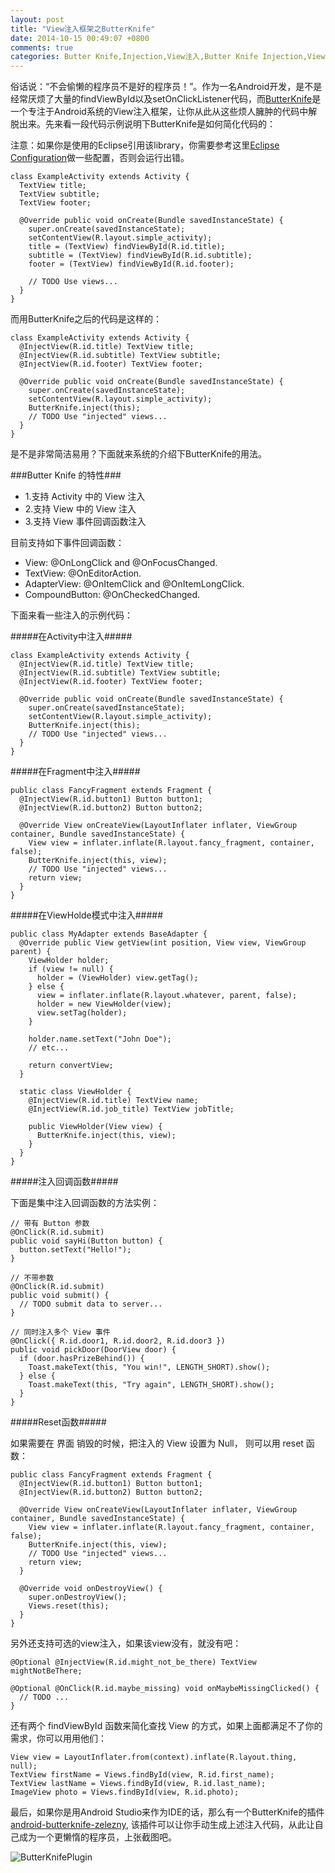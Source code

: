 ```yaml
---
layout: post
title: "View注入框架之ButterKnife"
date: 2014-10-15 00:49:07 +0800
comments: true
categories: Butter Knife,Injection,View注入,Butter Knife Injection,View注入框架,JakeWharton
---
```


俗话说：“不会偷懒的程序员不是好的程序员！”。作为一名Android开发，是不是经常厌烦了大量的findViewById以及setOnClickListener代码，而[ButterKnife](https://github.com/JakeWharton/butterknife)是一个专注于Android系统的View注入框架，让你从此从这些烦人臃肿的代码中解脱出来。先来看一段代码示例说明下ButterKnife是如何简化代码的：

<!--more-->

注意：如果你是使用的Eclipse引用该library，你需要参考这里[Eclipse Configuration](http://jakewharton.github.io/butterknife/ide-eclipse.html)做一些配置，否则会运行出错。

```
class ExampleActivity extends Activity {
  TextView title;
  TextView subtitle;
  TextView footer;

  @Override public void onCreate(Bundle savedInstanceState) {
    super.onCreate(savedInstanceState);
    setContentView(R.layout.simple_activity);
    title = (TextView) findViewById(R.id.title);
    subtitle = (TextView) findViewById(R.id.subtitle);
    footer = (TextView) findViewById(R.id.footer);

    // TODO Use views...
  }
}
```

而用ButterKnife之后的代码是这样的：

```
class ExampleActivity extends Activity {
  @InjectView(R.id.title) TextView title;
  @InjectView(R.id.subtitle) TextView subtitle;
  @InjectView(R.id.footer) TextView footer;

  @Override public void onCreate(Bundle savedInstanceState) {
    super.onCreate(savedInstanceState);
    setContentView(R.layout.simple_activity);
    ButterKnife.inject(this);
    // TODO Use "injected" views...
  }
}
```

是不是非常简洁易用？下面就来系统的介绍下ButterKnife的用法。

###Butter Knife 的特性###

 * 1.支持 Activity 中的 View 注入
 * 2.支持 View 中的 View 注入
 * 3.支持 View 事件回调函数注入

目前支持如下事件回调函数：

 * View: @OnLongClick and @OnFocusChanged.
 * TextView: @OnEditorAction.
 * AdapterView: @OnItemClick and @OnItemLongClick.
 * CompoundButton: @OnCheckedChanged.

下面来看一些注入的示例代码：

#####在Activity中注入#####

```
class ExampleActivity extends Activity {
  @InjectView(R.id.title) TextView title;
  @InjectView(R.id.subtitle) TextView subtitle;
  @InjectView(R.id.footer) TextView footer;
 
  @Override public void onCreate(Bundle savedInstanceState) {
    super.onCreate(savedInstanceState);
    setContentView(R.layout.simple_activity);
    ButterKnife.inject(this);
    // TODO Use "injected" views...
  }
}
```

#####在Fragment中注入#####

```
public class FancyFragment extends Fragment {
  @InjectView(R.id.button1) Button button1;
  @InjectView(R.id.button2) Button button2;
 
  @Override View onCreateView(LayoutInflater inflater, ViewGroup container, Bundle savedInstanceState) {
    View view = inflater.inflate(R.layout.fancy_fragment, container, false);
    ButterKnife.inject(this, view);
    // TODO Use "injected" views...
    return view;
  }
}
```

#####在ViewHolde模式中注入#####

```
public class MyAdapter extends BaseAdapter {
  @Override public View getView(int position, View view, ViewGroup parent) {
    ViewHolder holder;
    if (view != null) {
      holder = (ViewHolder) view.getTag();
    } else {
      view = inflater.inflate(R.layout.whatever, parent, false);
      holder = new ViewHolder(view);
      view.setTag(holder);
    }
 
    holder.name.setText("John Doe");
    // etc...
 
    return convertView;
  }
 
  static class ViewHolder {
    @InjectView(R.id.title) TextView name;
    @InjectView(R.id.job_title) TextView jobTitle;
 
    public ViewHolder(View view) {
      ButterKnife.inject(this, view);
    }
  }
}
```
#####注入回调函数#####

下面是集中注入回调函数的方法实例：

```
// 带有 Button 参数
@OnClick(R.id.submit)
public void sayHi(Button button) {
  button.setText("Hello!");
}
 
// 不带参数
@OnClick(R.id.submit)
public void submit() {
  // TODO submit data to server...
}
 
// 同时注入多个 View 事件
@OnClick({ R.id.door1, R.id.door2, R.id.door3 })
public void pickDoor(DoorView door) {
  if (door.hasPrizeBehind()) {
    Toast.makeText(this, "You win!", LENGTH_SHORT).show();
  } else {
    Toast.makeText(this, "Try again", LENGTH_SHORT).show();
  }
}
```

#####Reset函数#####

如果需要在 界面 销毁的时候，把注入的 View 设置为 Null， 则可以用 reset 函数：

```
public class FancyFragment extends Fragment {
  @InjectView(R.id.button1) Button button1;
  @InjectView(R.id.button2) Button button2;
 
  @Override View onCreateView(LayoutInflater inflater, ViewGroup container, Bundle savedInstanceState) {
    View view = inflater.inflate(R.layout.fancy_fragment, container, false);
    ButterKnife.inject(this, view);
    // TODO Use "injected" views...
    return view;
  }
 
  @Override void onDestroyView() {
    super.onDestroyView();
    Views.reset(this);
  }
}
```

另外还支持可选的view注入，如果该view没有，就没有吧：

```
@Optional @InjectView(R.id.might_not_be_there) TextView mightNotBeThere;
 
@Optional @OnClick(R.id.maybe_missing) void onMaybeMissingClicked() {
  // TODO ...
}
```

还有两个 findViewById 函数来简化查找 View 的方式，如果上面都满足不了你的需求，你可以用用他们：

```
View view = LayoutInflater.from(context).inflate(R.layout.thing, null);
TextView firstName = Views.findById(view, R.id.first_name);
TextView lastName = Views.findById(view, R.id.last_name);
ImageView photo = Views.findById(view, R.id.photo);
```

最后，如果你是用Android Studio来作为IDE的话，那么有一个ButterKnife的插件[android-butterknife-zelezny](http://stormzhang.github.io/openandroid/android/2014/01/12/android-butterknife/), 该插件可以让你手动生成上述注入代码，从此让自己成为一个更懒惰的程序员，上张截图吧。

![ButterKnifePlugin](/imgs/post/butter_knife_plugin.gif)








